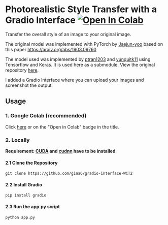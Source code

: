 # Photorealistic Style Transfer with a Gradio Interface  <a href="https://colab.research.google.com/drive/1dS1w0WO7Rcvul7Zw-ztB5BwOmEiuTIsm?usp=sharing" target="_parent"><img src="https://camo.githubusercontent.com/52feade06f2fecbf006889a904d221e6a730c194/68747470733a2f2f636f6c61622e72657365617263682e676f6f676c652e636f6d2f6173736574732f636f6c61622d62616467652e737667" alt="Open In Colab" data-canonical-src="https://colab.research.google.com/assets/colab-badge.svg"></a>

Transfer the overall style of an image to your original image.

The original model was implemented with PyTorch by [Jaejun-yoo](https://github.com/jaejun-yoo) based on this paper https://arxiv.org/abs/1903.09760

The model used was implemented by [ptran1203](https://github.com/ptran1203) and [vunquitk11](https://github.com/vunquitk11) using Tensorflow and Keras. It is used here as a submodule. View the original repository [here](https://github.com/ptran1203/photorealistic_style_transfer).

I added a Gradio Interface where you can upload your images and screenshot the output.


## Usage

### 1. Google Colab (recommended)
Click [here](https://colab.research.google.com/drive/1dS1w0WO7Rcvul7Zw-ztB5BwOmEiuTIsm?usp=sharing) or on the "Open in Colab" badge in the title.

### 2. Locally
**Requirement: [CUDA](https://developer.nvidia.com/cuda-toolkit) and [cudnn](https://developer.nvidia.com/cudnn) have to be installed**

#### 2.1 Clone the Repository
```
git clone https://github.com/gina6/gradio-interface-WCT2
```
#### 2.2 Install Gradio
```
pip install gradio
```
#### 2.3 Run the app.py script
```
python app.py
```

